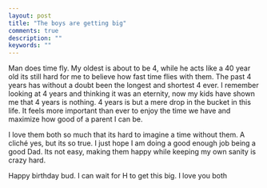 ```yaml
---
layout: post
title: "The boys are getting big"
comments: true
description: ""
keywords: ""
---
```



Man does time fly. My oldest is about to be 4, while he acts like a 40 year old its still hard for me to believe how fast time flies with them. The past 4 years has without a doubt been the longest and shortest 4 ever. I remember looking at 4 years and thinking it was an eternity, now my kids have shown me that 4 years is nothing. 4 years is but a mere drop in the bucket in this life. It feels more important than ever to enjoy the time we have and maximize how good of a parent I can be. 

I love them both so much that its hard to imagine a time without them. A cliché yes, but its so true. I just hope I am doing a good enough job being a good Dad. Its not easy, making them happy while keeping my own sanity is crazy hard. 

Happy birthday bud. I can wait for H to get this big. I love you both
